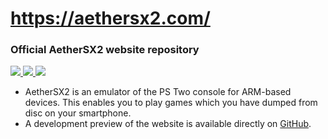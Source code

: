 # https://aethersx2.com/
### Official AetherSX2 website repository
<p>
    <a href="https://github.com/bunnicash/www-aethersx2/blob/main/LICENSE">
        <img src="https://img.shields.io/github/license/bunnicash/www-aethersx2?style=flat-square">
    </a>
    <a href="https://github.com/bunnicash/www-aethersx2">
        <img src="https://img.shields.io/tokei/lines/github/bunnicash/www-aethersx2?style=flat-square">
    </a>
    <a href="https://github.com/bunnicash/www-aethersx2">
        <img src="https://img.shields.io/github/last-commit/bunnicash/www-aethersx2?style=flat-square">
    </a>
</p>

- AetherSX2 is an emulator of the PS Two console for ARM-based devices. This enables you to play games which you have dumped from disc on your smartphone.
- A development preview of the website is available directly on [GitHub](https://bunnicash.github.io/www-aethersx2/).
<br>
